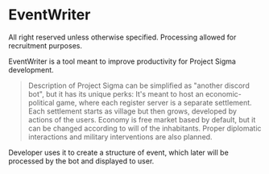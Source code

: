 # EventWriter
All right reserved unless otherwise specified. Processing allowed for recruitment purposes.

EventWriter is a tool meant to improve productivity for Project Sigma development.

> Description of Project Sigma can be simplified as "another discord bot", but it has its unique perks:
> It's meant to host an economic-political game, where each register server is a separate settlement.
> Each settlement starts as village but then grows, developed by actions of the users.
> Economy is free market based by default, but it can be changed according to will of the inhabitants.
> Proper diplomatic interactions and military interventions are also planned.

Developer uses it to create a structure of event, which later will be processed by the bot and displayed to user.
